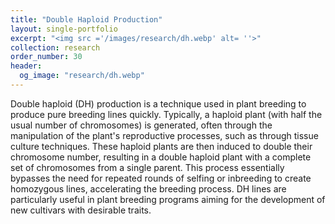 ```yaml
---
title: "Double Haploid Production"
layout: single-portfolio
excerpt: "<img src ='/images/research/dh.webp' alt= ''>"
collection: research
order_number: 30
header: 
  og_image: "research/dh.webp"
---
```


Double haploid (DH) production is a technique used in plant breeding to produce pure breeding lines quickly. Typically, a haploid plant (with half the usual number of chromosomes) is generated, often through the manipulation of the plant's reproductive processes, such as through tissue culture techniques. These haploid plants are then induced to double their chromosome number, resulting in a double haploid plant with a complete set of chromosomes from a single parent. This process essentially bypasses the need for repeated rounds of selfing or inbreeding to create homozygous lines, accelerating the breeding process. DH lines are particularly useful in plant breeding programs aiming for the development of new cultivars with desirable traits.